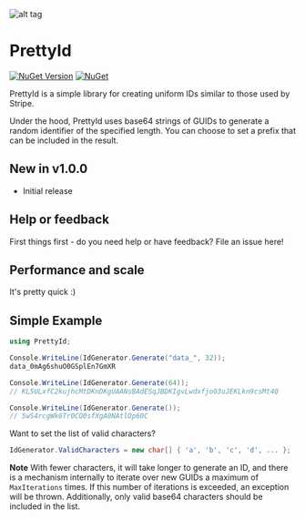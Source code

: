 ![alt tag](https://raw.githubusercontent.com/jchristn/PrettyId/main/PrettyId/Assets/icon.ico)

# PrettyId

[![NuGet Version](https://img.shields.io/nuget/v/PrettyId.svg?style=flat)](https://www.nuget.org/packages/PrettyId/) [![NuGet](https://img.shields.io/nuget/dt/PrettyId.svg)](https://www.nuget.org/packages/PrettyId) 

PrettyId is a simple library for creating uniform IDs similar to those used by Stripe.

Under the hood, PrettyId uses base64 strings of GUIDs to generate a random identifier of the specified length.  You can choose to set a prefix that can be included in the result.

## New in v1.0.0

- Initial release

## Help or feedback

First things first - do you need help or have feedback?  File an issue here!

## Performance and scale

It's pretty quick :)

## Simple Example
```csharp
using PrettyId;

Console.WriteLine(IdGenerator.Generate("data_", 32));
data_0mAg6shuO0GSplEn7GmXR

Console.WriteLine(IdGenerator.Generate(64));
// KL5ULxfC2kujhcMtDKnDKgUAANsBAdESqJBDKIgvLwdxfjo03uJEKLkn9csMt4Q

Console.WriteLine(IdGenerator.Generate());
// 5wS4rcgWk6Tr0CO0sfXgA0NAtlOp60C
```

Want to set the list of valid characters?  
```csharp
IdGenerator.ValidCharacters = new char[] { 'a', 'b', 'c', 'd', ... };
```
**Note** With fewer characters, it will take longer to generate an ID, and there is a mechanism internally to iterate over new GUIDs a maximum of ```MaxIterations``` times.  If this number of iterations is exceeded, an exception will be thrown.  Additionally, only valid base64 characters should be included in the list.  
